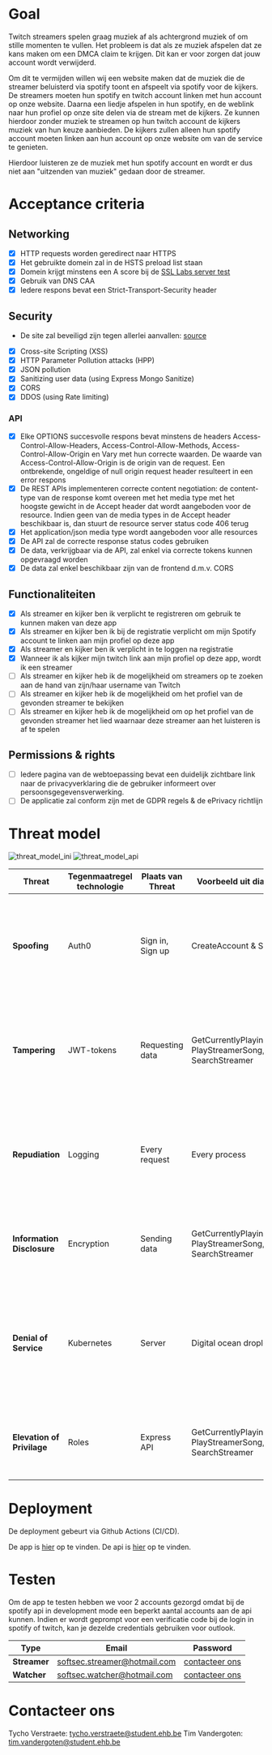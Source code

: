 # Goal

Twitch streamers spelen graag muziek af als achtergrond muziek of om stille momenten te vullen. Het probleem is dat als ze muziek afspelen dat ze kans maken om een DMCA claim te krijgen. Dit kan er voor zorgen dat jouw account wordt verwijderd.

Om dit te vermijden willen wij een website maken dat de muziek die de streamer beluisterd via spotify toont en afspeelt via spotify voor de kijkers. De streamers moeten hun spotify en twitch account linken met hun account op onze website. Daarna een liedje afspelen in hun spotify, en de weblink naar hun profiel op onze site delen via de stream met de kijkers. Ze kunnen hierdoor zonder muziek te streamen op hun twitch account de kijkers muziek van hun keuze aanbieden. De kijkers zullen alleen hun spotify account moeten linken aan hun account op onze website om van de service te genieten.

Hierdoor luisteren ze de muziek met hun spotify account en wordt er dus niet aan "uitzenden van muziek" gedaan door de streamer.

# Acceptance criteria

## Networking

- [x] HTTP requests worden geredirect naar HTTPS
- [x] Het gebruikte domein zal in de HSTS preload list staan
- [x] Domein krijgt minstens een A score bij de [SSL Labs server test](https://www.ssllabs.com/ssltest)
- [x] Gebruik van DNS CAA
- [x] Iedere respons bevat een Strict-Transport-Security header

## Security

- De site zal beveiligd zijn tegen allerlei aanvallen: [source](https://deepurai.medium.com/secure-your-nodejs-applications-d13ef96a3cac)
- [x] Cross-site Scripting (XSS)
- [x] HTTP Parameter Pollution attacks (HPP)
- [x] JSON pollution
- [x] Sanitizing user data (using Express Mongo Sanitize)
- [x] CORS
- [x] DDOS (using Rate limiting)

### API

- [x] Elke OPTIONS succesvolle respons bevat minstens de headers Access-Control-Allow-Headers, Access-Control-Allow-Methods, Access-Control-Allow-Origin en Vary met hun correcte waarden. De waarde van Access-Control-Allow-Origin is de origin van de request. Een ontbrekende, ongeldige of null origin request header resulteert in een error respons
- [x] De REST APIs implementeren correcte content negotiation: de content-type van de response komt overeen met het media type met het hoogste gewicht in de Accept header dat wordt aangeboden voor de resource. Indien geen van de media types in de Accept header beschikbaar is, dan stuurt de resource server status code 406 terug
- [x] Het application/json media type wordt aangeboden voor alle resources
- [x] De API zal de correcte response status codes gebruiken
- [x] De data, verkrijgbaar via de API, zal enkel via correcte tokens kunnen opgevraagd worden
- [x] De data zal enkel beschikbaar zijn van de frontend d.m.v. CORS

## Functionaliteiten

- [x] Als streamer en kijker ben ik verplicht te registreren om gebruik te kunnen maken van deze app
- [x] Als streamer en kijker ben ik bij de registratie verplicht om mijn Spotify account te linken aan mijn profiel op deze app
- [x] Als streamer en kijker ben ik verplicht in te loggen na registratie
- [x] Wanneer ik als kijker mijn twitch link aan mijn profiel op deze app, wordt ik een streamer
- [ ] Als streamer en kijker heb ik de mogelijkheid om streamers op te zoeken aan de hand van zijn/haar username van Twitch
- [ ] Als streamer en kijker heb ik de mogelijkheid om het profiel van de gevonden streamer te bekijken
- [ ] Als streamer en kijker heb ik de mogelijkheid om op het profiel van de gevonden streamer het lied waarnaar deze streamer aan het luisteren is af te spelen

## Permissions & rights

- [ ] Iedere pagina van de webtoepassing bevat een duidelijk zichtbare link naar de privacyverklaring die de gebruiker informeert over persoonsgegevensverwerking.
- [ ] De applicatie zal conform zijn met de GDPR regels & de ePrivacy richtlijn

# Threat model

![threat_model_ini](https://github.com/EHB-TI/web-app-guns-for-hire/blob/main/images/threat_model_ini.jpg)
![threat_model_api](https://github.com/EHB-TI/web-app-guns-for-hire/blob/main/images/threat_model_api.jpg)

| Threat                     | Tegenmaatregel technologie | Plaats van Threat | Voorbeeld uit diagram                                     | Uitleg                                                                                                                                                             |
| -------------------------- | -------------------------- | ----------------- | --------------------------------------------------------- | ------------------------------------------------------------------------------------------------------------------------------------------------------------------ |
| **Spoofing**               | Auth0                      | Sign in, Sign up  | CreateAccount & Sign in                                   | We gebruiken Auth0 om de authenticatie af te handelen. Bij deze flow wordt er een token terug gestuurd naar de api waardoor we zeker zijn van de juiste user.      |
| **Tampering**              | JWT-tokens                 | Requesting data   | GetCurrentlyPlayingSong, PlayStreamerSong, SearchStreamer | We gebruiken JWT-tokens om er zeker van te zijn dat de user de correcte data kan opvragen. En dat deze tijdens het request niet aangepast kan worden.              |
| **Repudiation**            | Logging                    | Every request     | Every process                                             | We gebruiken logging om vast te leggen wie welke actie gedaan heeft om de fout te kunnen traceren naar de corresponderende user. (eventueel LogRocket)             |
| **Information Disclosure** | Encryption                 | Sending data      | GetCurrentlyPlayingSong, PlayStreamerSong, SearchStreamer | We gebruiken encryption om er zeker van te zijn dat enkel de opvrager de data kan lezen met zijn key                                                               |
| **Denial of Service**      | Kubernetes                 | Server            | Digital ocean droplet                                     | We gebruiken kubernetes om load balancing te gaan toepassen op de verschillende containers zodat er steeds meerdere instanties zijn en minder kans is op downtime. |
| **Elevation of Privilage** | Roles                      | Express API       | GetCurrentlyPlayingSong, PlayStreamerSong, SearchStreamer | We maken gebruik van rollen om er zeker van te zijn dat een user enkel data kan beheren die voor zijn rol bestemd is.                                              |

# Deployment

De deployment gebeurt via Github Actions (CI/CD).

De app is [hier](https://twitch-radio.xyz) op te vinden.
De api is [hier](https://api.twitch-radio.xyz) op te vinden.

# Testen

Om de app te testen hebben we voor 2 accounts gezorgd omdat bij de spotify api in development mode een beperkt aantal accounts aan de api kunnen.
Indien er wordt geprompt voor een verificatie code bij de login in spotify of twitch, kan je dezelde credentials gebruiken voor outlook.

| Type         | Email                        | Password                          |
| ------------ | ---------------------------- | --------------------------------- |
| **Streamer** | softsec.streamer@hotmail.com | [contacteer ons](#contacteer-ons) |
| **Watcher**  | softsec.watcher@hotmail.com  | [contacteer ons](#contacteer-ons) |

# Contacteer ons

Tycho Verstraete: tycho.verstraete@student.ehb.be
Tim Vandergoten: tim.vandergoten@student.ehb.be
